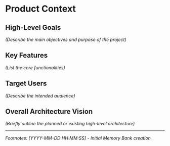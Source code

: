 # Product Context

## High-Level Goals
*(Describe the main objectives and purpose of the project)*

## Key Features
*(List the core functionalities)*

## Target Users
*(Describe the intended audience)*

## Overall Architecture Vision
*(Briefly outline the planned or existing high-level architecture)*

---
*Footnotes:*
*[YYYY-MM-DD HH:MM:SS] - Initial Memory Bank creation.*